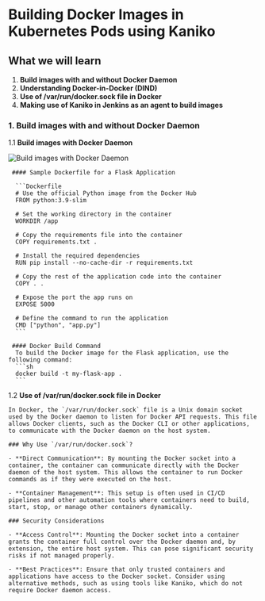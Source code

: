 # Building Docker Images in Kubernetes Pods using Kaniko

## What we will learn

1. **Build images with and without Docker Daemon**
2. **Understanding Docker-in-Docker (DIND)**
3. **Use of /var/run/docker.sock file in Docker**
4. **Making use of Kaniko in Jenkins as an agent to build images**


### 1. Build images with and without Docker Daemon

1.1 **Build images with Docker Daemon**

![Build images with Docker Daemon](https://miro.medium.com/v2/resize:fit:1400/1*mMwScMsMUafCPs9iwP060Q.png)

     #### Sample Dockerfile for a Flask Application

      ```Dockerfile
      # Use the official Python image from the Docker Hub
      FROM python:3.9-slim

      # Set the working directory in the container
      WORKDIR /app

      # Copy the requirements file into the container
      COPY requirements.txt .

      # Install the required dependencies
      RUN pip install --no-cache-dir -r requirements.txt

      # Copy the rest of the application code into the container
      COPY . .

      # Expose the port the app runs on
      EXPOSE 5000

      # Define the command to run the application
      CMD ["python", "app.py"]
      ```

     #### Docker Build Command
      To build the Docker image for the Flask application, use the following command:
      ```sh
      docker build -t my-flask-app .
      ```
1.2 **Use of /var/run/docker.sock file in Docker**

    In Docker, the `/var/run/docker.sock` file is a Unix domain socket used by the Docker daemon to listen for Docker API requests. This file allows Docker clients, such as the Docker CLI or other applications, to communicate with the Docker daemon on the host system.

    ### Why Use `/var/run/docker.sock`?

    - **Direct Communication**: By mounting the Docker socket into a container, the container can communicate directly with the Docker daemon of the host system. This allows the container to run Docker commands as if they were executed on the host.
    
    - **Container Management**: This setup is often used in CI/CD pipelines and other automation tools where containers need to build, start, stop, or manage other containers dynamically.

    ### Security Considerations

    - **Access Control**: Mounting the Docker socket into a container grants the container full control over the Docker daemon and, by extension, the entire host system. This can pose significant security risks if not managed properly.
    
    - **Best Practices**: Ensure that only trusted containers and applications have access to the Docker socket. Consider using alternative methods, such as using tools like Kaniko, which do not require Docker daemon access.

